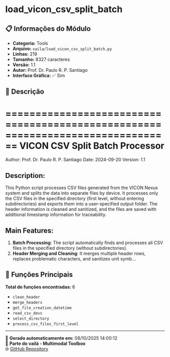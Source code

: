 # load_vicon_csv_split_batch

## 📋 Informações do Módulo

- **Categoria:** Tools
- **Arquivo:** `vaila/load_vicon_csv_split_batch.py`
- **Linhas:** 219
- **Tamanho:** 8327 caracteres
- **Versão:** 1.1
- **Autor:** Prof. Dr. Paulo R. P. Santiago
- **Interface Gráfica:** ✅ Sim

## 📖 Descrição


================================================================================
VICON CSV Split Batch Processor
================================================================================
Author: Prof. Dr. Paulo R. P. Santiago
Date: 2024-09-20
Version: 1.1

Description:
------------
This Python script processes CSV files generated from the VICON Nexus system and splits the data into separate files by device. It processes only the CSV files in the specified directory (first level, without entering subdirectories) and exports them into a user-specified output folder. The header information is cleaned and sanitized, and the files are saved with additional timestamp information for traceability.

Main Features:
--------------
1. **Batch Processing**: The script automatically finds and processes all CSV files in the specified directory (without subdirectories).
2. **Header Merging and Cleaning**: It merges multiple header rows, replaces problematic characters, and sanitizes unit symb...

## 🔧 Funções Principais

**Total de funções encontradas:** 6

- `clean_header`
- `merge_headers`
- `get_file_creation_datetime`
- `read_csv_devs`
- `select_directory`
- `process_csv_files_first_level`




---

📅 **Gerado automaticamente em:** 08/10/2025 14:00:12  
🔗 **Parte do vailá - Multimodal Toolbox**  
🌐 [GitHub Repository](https://github.com/vaila-multimodaltoolbox/vaila)
